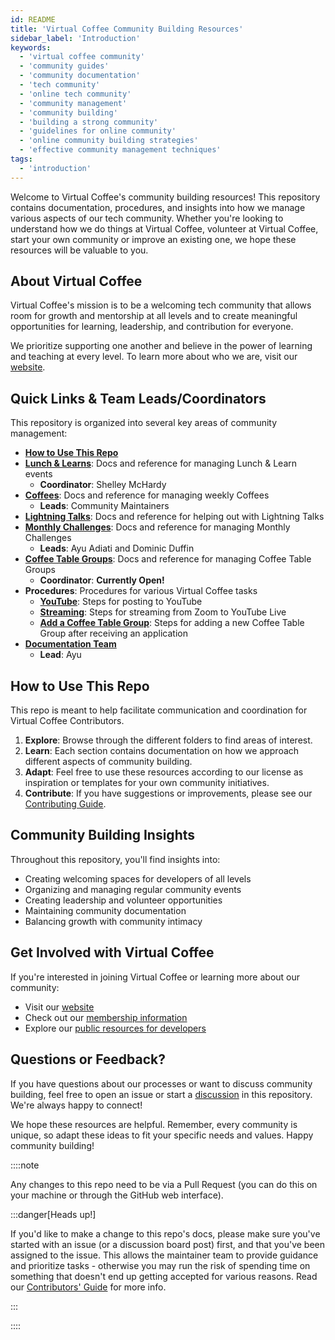 ```yaml
---
id: README
title: 'Virtual Coffee Community Building Resources'
sidebar_label: 'Introduction'
keywords:
  - 'virtual coffee community'
  - 'community guides'
  - 'community documentation'
  - 'tech community'
  - 'online tech community'
  - 'community management'
  - 'community building'
  - 'building a strong community'
  - 'guidelines for online community'
  - 'online community building strategies'
  - 'effective community management techniques'
tags:
  - 'introduction'
---
```


Welcome to Virtual Coffee's community building resources! This repository contains documentation, procedures, and insights into how we manage various aspects of our tech community. Whether you're looking to understand how we do things at Virtual Coffee, volunteer at Virtual Coffee, start your own community or improve an existing one, we hope these resources will be valuable to you.

## About Virtual Coffee

Virtual Coffee's mission is to be a welcoming tech community that allows room for growth and mentorship at all levels and to create meaningful opportunities for learning, leadership, and contribution for everyone.

We prioritize supporting one another and believe in the power of learning and teaching at every level. To learn more about who we are, visit our [website](https://virtualcoffee.io/about).

## Quick Links & Team Leads/Coordinators

This repository is organized into several key areas of community management:

- **[How to Use This Repo](#how-to-use-this-repo)**
- **[Lunch & Learns](./lunch-and-learns/)**: Docs and reference for managing Lunch & Learn events
  - **Coordinator**: Shelley McHardy
- **[Coffees](./coffees)**: Docs and reference for managing weekly Coffees
  - **Leads**: Community Maintainers
- **[Lightning Talks](./lightning-talks)**: Docs and reference for helping out with Lightning Talks
- **[Monthly Challenges](./monthly-challenges)**: Docs and reference for managing Monthly Challenges
  - **Leads**: Ayu Adiati and Dominic Duffin
- **[Coffee Table Groups](./coffee-table-groups)**: Docs and reference for managing Coffee Table Groups
  - **Coordinator**: **Currently Open!**
- **Procedures**: Procedures for various Virtual Coffee tasks
  - **[YouTube](./procedures/av/youtube.md)**: Steps for posting to YouTube
  - **[Streaming](./procedures/av/streaming.md)**: Steps for streaming from Zoom to YouTube Live
  - **[Add a Coffee Table Group](./procedures/new-coffee-table-group/add-coffee-table-group.md)**: Steps for adding a new Coffee Table Group after receiving an application
- **[Documentation Team](./community-roles/team-leads-and-coordinators.md#documentation-team-lead)**
  - **Lead**: Ayu

## How to Use This Repo

This repo is meant to help facilitate communication and coordination for Virtual Coffee Contributors.

1. **Explore**: Browse through the different folders to find areas of interest.
2. **Learn**: Each section contains documentation on how we approach different aspects of community building.
3. **Adapt**: Feel free to use these resources according to our license as inspiration or templates for your own community initiatives.
4. **Contribute**: If you have suggestions or improvements, please see our [Contributing Guide](https://github.com/Virtual-Coffee/VC-Community-Docs/blob/main/CONTRIBUTING.md).

## Community Building Insights

Throughout this repository, you'll find insights into:

- Creating welcoming spaces for developers of all levels
- Organizing and managing regular community events
- Creating leadership and volunteer opportunities
- Maintaining community documentation
- Balancing growth with community intimacy

## Get Involved with Virtual Coffee

If you're interested in joining Virtual Coffee or learning more about our community:

- Visit our [website](https://virtualcoffee.io)
- Check out our [membership information](https://virtualcoffee.io/join)
- Explore our [public resources for developers](https://virtualcoffee.io/resources)

## Questions or Feedback?

If you have questions about our processes or want to discuss community building, feel free to open an issue or start a [discussion](https://github.com/Virtual-Coffee/VC-Community-Docs/discussions) in this repository. We're always happy to connect!

We hope these resources are helpful. Remember, every community is unique, so adapt these ideas to fit your specific needs and values. Happy community building!

::::note

Any changes to this repo need to be via a Pull Request (you can do this on your machine or through the GitHub web interface).

:::danger[Heads up!]

If you'd like to make a change to this repo's docs, please make sure you've started with an issue (or a discussion board post) first, and that you've been assigned to the issue. This allows the maintainer team to provide guidance and prioritize tasks - otherwise you may run the risk of spending time on something that doesn't end up getting accepted for various reasons. Read our [Contributors' Guide](https://github.com/Virtual-Coffee/VC-Community-Docs/blob/main/CONTRIBUTING.md) for more info.

:::

::::
